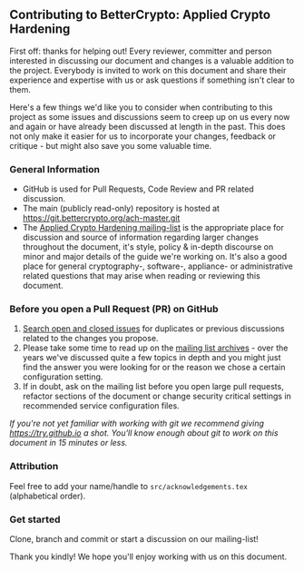 ## Contributing to BetterCrypto: Applied Crypto Hardening

First off: thanks for helping out! Every reviewer, committer and person
interested in discussing our document and changes is a valuable addition
to the project. Everybody is invited to work on this document and share
their experience and expertise with us or ask questions if something
isn't clear to them.

Here's a few things we'd like you to consider when contributing to this
project as some issues and discussions seem to creep up on us every now
and again or have already been discussed at length in the past. This
does not only make it easier for us to incorporate your changes,
feedback or critique - but might also save you some valuable time.

### General Information

* GitHub is used for Pull Requests, Code Review and PR related
  discussion.
* The main (publicly read-only) repository is hosted at
https://git.bettercrypto.org/ach-master.git
* The [Applied Crypto Hardening mailing-list](https://lists.cert.at/cgi-bin/mailman/listinfo/ach) is the appropriate place for discussion
  and source of information regarding larger changes throughout the document,
  it's style, policy & in-depth discourse on minor and major details of the
  guide we're working on. It's also a good place for general
cryptography-, software-, appliance- or administrative related questions that may arise when reading or reviewing this document.

### Before you open a Pull Request (PR) on GitHub

1. [Search open and closed
   issues](https://github.com/BetterCrypto/Applied-Crypto-hardening/pulls?utf8=%E2%9C%93&q=) for duplicates or previous discussions
   related to the changes you propose.
2. Please take some time to read up on the [mailing list archives](https://lists.cert.at/pipermail/ach/) - over the years
   we've discussed quite a few topics in depth and you might just find
    the answer you were looking for or the reason we chose a certain
   configuration setting.
3. If in doubt, ask on the mailing list before you open large pull
   requests, refactor sections of the document or change security
   critical settings in recommended service configuration files.

*If you're not yet familiar with working with git we recommend giving
https://try.github.io a shot. You'll know enough about git to work on
this document in 15 minutes or less.*

### Attribution

Feel free to add your name/handle to `src/acknowledgements.tex` (alphabetical
order).

### Get started

Clone, branch and commit or start a discussion on our mailing-list!


Thank you kindly! We hope you'll enjoy working with us on this document.

